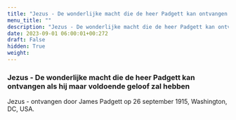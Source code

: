 ```yaml
---
title: "Jezus - De wonderlijke macht die de heer Padgett kan ontvangen als hij maar voldoende geloof zal hebben"
menu_title: ""
description: "Jezus - De wonderlijke macht die de heer Padgett kan ontvangen als hij maar voldoende geloof zal hebben"
date: 2023-09-01 06:00:01+00:272
draft: False
hidden: True
weight:
---
```

### Jezus - De wonderlijke macht die de heer Padgett kan ontvangen als hij maar voldoende geloof zal hebben

Jezus - ontvangen door James Padgett op 26 september 1915, Washington, DC, USA.
